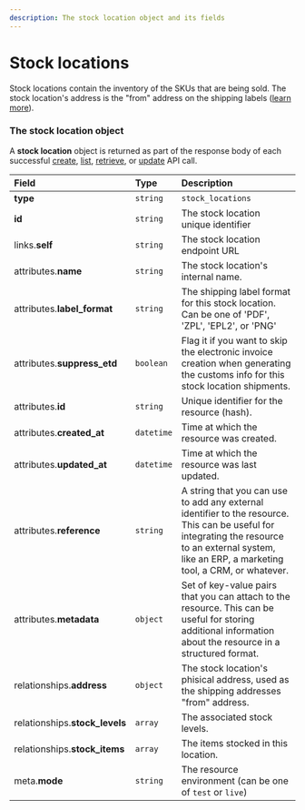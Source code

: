 ```yaml
---
description: The stock location object and its fields
---
```


# Stock locations

Stock locations contain the inventory of the SKUs that are being sold.
The stock location's address is the "from" address on the shipping labels ([learn more](https://commercelayer.io/glossary/stock_location/)).


### The stock location object

A **stock location** object is returned as part of the response body of each successful
[create](https://docs.commercelayer.io/api/resources/stock_locations/create_stock_location),
[list](https://docs.commercelayer.io/api/resources/stock_locations/list_stock_locations),
[retrieve](https://docs.commercelayer.io/api/resources/stock_locations/retrieve_stock_location),
or [update](https://docs.commercelayer.io/api/resources/stock_locations/update_stock_location) API call.

| Field | Type | Description |
| :--- | :--- | :--- |
| **type** | `string` | `stock_locations` |
| **id** | `string` | The stock location unique identifier |
| links.**self** | `string` | The stock location endpoint URL |
| attributes.**name** | `string` | The stock location's internal name. |
| attributes.**label_format** | `string` | The shipping label format for this stock location. Can be one of 'PDF', 'ZPL', 'EPL2', or 'PNG' |
| attributes.**suppress_etd** | `boolean` | Flag it if you want to skip the electronic invoice creation when generating the customs info for this stock location shipments. |
| attributes.**id** | `string` | Unique identifier for the resource (hash). |
| attributes.**created_at** | `datetime` | Time at which the resource was created. |
| attributes.**updated_at** | `datetime` | Time at which the resource was last updated. |
| attributes.**reference** | `string` | A string that you can use to add any external identifier to the resource. This can be useful for integrating the resource to an external system, like an ERP, a marketing tool, a CRM, or whatever. |
| attributes.**metadata** | `object` | Set of key-value pairs that you can attach to the resource. This can be useful for storing additional information about the resource in a structured format. |
| relationships.**address** | `object` | The stock location's phisical address, used as the shipping addresses "from" address. |
| relationships.**stock_levels** | `array` | The associated stock levels. |
| relationships.**stock_items** | `array` | The items stocked in this location. |
| meta.**mode** | `string` | The resource environment \(can be one of `test` or `live`\) |
